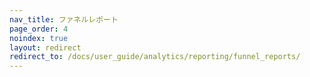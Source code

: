 ```yaml
---
nav_title: ファネルレポート
page_order: 4
noindex: true
layout: redirect
redirect_to: /docs/user_guide/analytics/reporting/funnel_reports/
---
```

